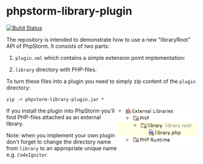 # phpstorm-library-plugin

[![Build Status](https://travis-ci.org/artspb/phpstorm-library-plugin.svg?branch=master)](https://travis-ci.org/artspb/phpstorm-library-plugin)

The repository is intended to demonstrate how to use a new "libraryRoot" API of PhpStorm. It consists of two parts:

1. `plugin.xml` which contains a simple extension point implementation:

    <extensions defaultExtensionNs="com.jetbrains.php">
        <libraryRoot id="library" path="/library/" runtime="false"/>
    </extensions>

2. `library` directory with PHP-files.

To turn these files into a plugin you need to simply zip content of the `plugin` directory:

    zip -r phpstorm-library-plugin.jar *

<img src="external-libraries.png" width="212px" align="right" />
If you install the plugin into PhpStorm you'll find PHP-files attached as an external library.

Note: when you implement your own plugin don't forget to change the directory name from `library`
to an appropriate unique name e.g. `CodeIgniter`.